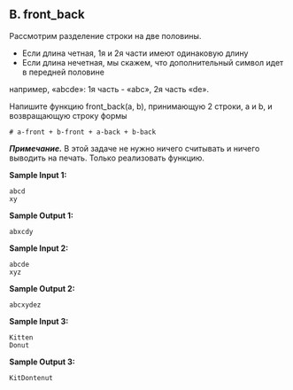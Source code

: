 ## B. front_back

Рассмотрим разделение строки на две половины.

-    Если длина четная, 1я и 2я части имеют одинаковую длину
-    Если длина нечетная, мы скажем, что дополнительный символ идет в передней половине

например, «abcde»: 1я часть - «abc», 2я часть «de».

Напишите функцию front_back(a, b), принимающую 2 строки, a и b, и возвращающую строку формы

```commandline
# a-front + b-front + a-back + b-back
```

***Примечание.*** В этой задаче не нужно ничего считывать и ничего выводить на печать. Только реализовать функцию.

**Sample Input 1:**

```commandline
abcd
xy
```

**Sample Output 1:**

```commandline
abxcdy
```

**Sample Input 2:**

```commandline
abcde
xyz
```

**Sample Output 2:**

```commandline
abcxydez
```

**Sample Input 3:**

```commandline
Kitten
Donut
```

**Sample Output 3:**

```commandline
KitDontenut
```

